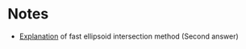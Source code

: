 # Notes
- [Explanation](https://math.stackexchange.com/questions/1114879/detect-if-two-ellipses-intersect) of fast ellipsoid intersection method (Second answer)